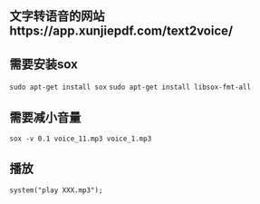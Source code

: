 
## 文字转语音的网站https://app.xunjiepdf.com/text2voice/
## 需要安装sox
 `sudo apt-get install sox`  `sudo apt-get install libsox-fmt-all` 

 
## 需要减小音量

`sox -v 0.1 voice_11.mp3 voice_1.mp3`


## 播放

`system("play XXX.mp3");`



